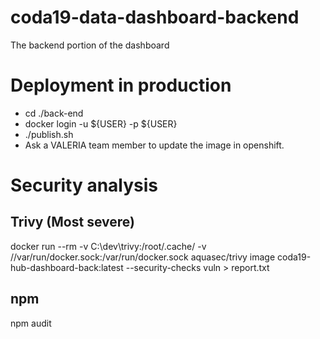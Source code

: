 # coda19-data-dashboard-backend
The backend portion of the dashboard

# Deployment in production
 - cd ./back-end
 - docker login -u ${USER} -p ${USER}
 - ./publish.sh
 - Ask a VALERIA team member to update the image in openshift.

# Security analysis
 ## Trivy (Most severe)
docker run --rm -v C:\dev\trivy:/root/.cache/ -v //var/run/docker.sock:/var/run/docker.sock  aquasec/trivy image coda19-hub-dashboard-back:latest --security-checks vuln > report.txt

## npm
npm audit